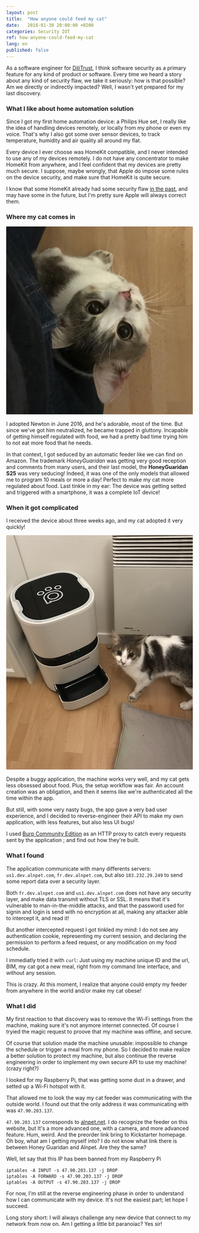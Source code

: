 ```yaml
---
layout: post
title:  "How anyone could feed my cat"
date:   2018-01-30 20:00:00 +0200
categories: Security IOT
ref: how-anyone-could-feed-my-cat
lang: en
published: false
---
```


As a software engineer for [DiliTrust](dilitrust), I think software security as a primary feature for any kind of product or software. 
Every time we heard a story about any kind of security flaw, we take it seriously: how is that possible? Am we directly or indirectly impacted? Well, I wasn't yet prepared for my last discovery.

### What I like about home automation solution

Since I got my first home automation device: a Philips Hue set, I really like the idea of handling devices remotely, or locally from my phone or even my voice. That's why I also got some over sensor devices, to track temperature, humidity and air quality all around my flat.

Every device I ever choose was HomeKit compatible, and I never intended to use any of my devices remotely. I do not have any concentrator to make HomeKit from anywhere, and I feel confident that my devices are pretty much secure. I suppose, maybe wrongly, that Apple do impose some rules on the device security, and make sure that HomeKit is quite secure.

I know that some HomeKit already had some security flaw [in the past][homekit-flaw], and may have some in the future, but I'm pretty sure Apple will always correct them.

### Where my cat comes in

![My cat, Newton][newton]

I adopted Newton in June 2016, and he's adorable, most of the time. But since we've got him neutralized, he became trapped in gluttony. Incapable of getting himself regulated with food, we had a pretty bad time trying him to not eat more food that he needs.

In that context, I got seduced by an automatic feeder like we can find on Amazon.
The trademark *HoneyGuaridan* was getting very good reception and comments from many users, and their last model, the **HoneyGuaridan S25** was very seducing!
Indeed, it was one of the only models that allowed me to program 10 meals or more a day! Perfect to make my cat more regulated about food. Last tinkle in my ear: The device was getting setted and triggered with a smartphone, it was a complete IoT device!

### When it got complicated

I received the device about three weeks ago, and my cat adopted it very quickly!

![My cat, and his feeding machine][honey-guaridan]

Despite a buggy application, the machine works very well, and my cat gets less obsessed about food. 
Plus, the setup workflow was fair. An account creation was an obligation, and then it seems like we're authenticated all the time within the app.

But still, with some very nasty bugs, the app gave a very bad user experience, and I decided to reverse-engineer their API to make my own application, with less features, but also less UI bugs!

I used [Burp Community Edition][burp-suite] as an HTTP proxy to catch every requests sent by the application ; and find out how they're built.

### What I found

The application communicate with many differents servers: `us1.dev.alnpet.com`, `fr.dev.alnpet.com`, but also `183.232.29.249` to send some report data over a security layer.

Both `fr.dev.alnpet.com` and `us1.dev.alnpet.com` does not have any security layer, and make data transmit without TLS or SSL. It means that it's vulnerable to man-in-the-middle attacks, and that the password used for signin and login is send with no encryption at all, making any attacker able to intercept it, and read it!

But another intercepted request I got tinkled my mind: I do not see any authentication cookie, representing my current session, and declaring the permission to perform a feed request, or any modification on my food schedule.

I immediatly tried it with `curl`: Just using my machine unique ID and the url, BIM, my cat got a new meal, right from my command line interface, and without any session.

This is crazy. At this moment, I realize that anyone could empty my feeder from anywhere in the world and/or make my cat obese!

### What I did

My first reaction to that discovery was to remove the Wi-Fi settings from the machine, making sure it's not anymore internet connected. Of course I tryied the magic request to proove that my machine was offline, and secure.

Of course that solution made the machine unusable: impossible to change the schedule or trigger a meal from my phone. So I decided to make realize a better solution to protect my machine, but also continue the reverse engineering in order to implement my own secure API to use my machine! (crazy right?)

I looked for my Raspberry Pi, that was getting some dust in a drawer, and setted up a Wi-Fi hotspot with it.

That allowed me to look the way my cat feeder was communicating with the outside world.
I found out that the only address it was communicating with was `47.90.203.137`.

`47.90.203.137` corresponds to [alnpet.net][alnpet]. I do recognize the feeder on this website, but It's a more advanced one, with a camera, and more advanced feature. Hum, weird. And the preorder link bring to Kickstarter homepage. Oh boy, what am I getting myself into? I do not know what link there is between Honey Guaridan and Alnpet. Are they the same?

Well, let say that this IP has been banned from my Raspberry Pi
```
iptables -A INPUT -s 47.90.203.137 -j DROP
iptables -A FORWARD -s 47.90.203.137 -j DROP
iptables -A OUTPUT -s 47.90.203.137 -j DROP
```

For now, I'm still at the reverse engineering phase in order to understand how I can communicate with my device. It's not the easiest part; let hope I succeed.

Long story short: I will always challenge any new device that connect to my network from now on. Am I getting a little bit paranoiac? Yes sir!

[dilitrust]: https://www.dilitrust.com/en/
[homekit-flaw]: https://9to5mac.com/2017/12/07/homekit-vulnerability/
[newton]: /assets/pictures/newton.jpg
[honey-guaridan]: /assets/pictures/honeyguaridan.jpg
[burp-suite]: https://portswigger.net/burp
[alnpet]: http://alnpet.com